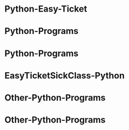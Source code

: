 # Python-Easy-Ticket
# Python-Programs
# Python-Programs
# EasyTicketSickClass-Python
# Other-Python-Programs
# Other-Python-Programs

